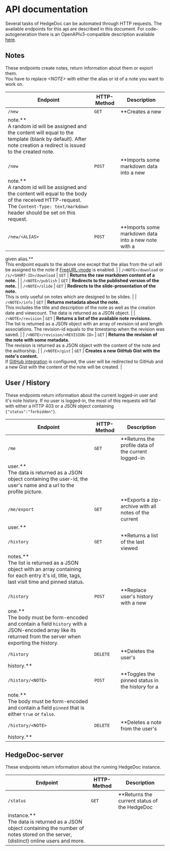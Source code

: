 # API documentation

Several tasks of HedgeDoc can be automated through HTTP requests. The available endpoints for this api are described in
this document. For code-autogeneration there is an OpenAPIv3-compatible description available [here](openapi.yml).

## Notes

These endpoints create notes, return information about them or export them.  
You have to replace *\<NOTE\>* with either the alias or id of a note you want to work on.

| Endpoint                                       | HTTP-Method | Description                                                                                                                                                                                                                                                  |
| ---------------------------------------------- | ----------- | ------------------------------------------------------------------------------------------------------------------------------------------------------------------------------------------------------------------------------------------------------------ |
| `/new`                                         | `GET`       | **Creates a new
note.**<br>A random id will be assigned and the content will equal to the template (blank by default). After note creation a redirect is issued to the created note.                                                                         |
| `/new`                                         | `POST`      | **Imports some markdown data into a new
note.**<br>A random id will be assigned and the content will equal to the body of the received HTTP-request. The `Content-Type: text/markdown` header should be set on this request.                                 |
| `/new/<ALIAS>`                                 | `POST`      | **Imports some markdown data into a new note with a

given alias.**<br>This endpoint equals to the above one except that the alias from the url will be assigned to the note
if [FreeURL-mode](../configuration.md#users-and-privileges) is enabled. | | `/<NOTE>/download`
or `/s/<SHORT-ID>/download` | `GET`       | **Returns the raw markdown content of a note.**
| | `/<NOTE>/publish`                              | `GET`       | **Redirects to the published version of the note.**
| | `/<NOTE>/slide`                                | `GET`       | **Redirects to the slide-presentation of the
note.**<br>This is only useful on notes which are designed to be slides. | | `/<NOTE>/info`
| `GET`       | **Returns metadata about the note.**<br>This includes the title and description of the note as well as
the creation date and viewcount. The data is returned as a JSON object. | | `/<NOTE>/revision`
| `GET`       | **Returns a list of the available note revisions.**<br>The list is returned as a JSON object with an
array of revision-id and length associations. The revision-id equals to the timestamp when the revision was saved. |
| `/<NOTE>/revision/<REVISION-ID>`               | `GET`       | **Returns the revision of the note with some
metadata.**<br>The revision is returned as a JSON object with the content of the note and the authorship. |
| `/<NOTE>/gist`                                 | `GET`       | **Creates a new GitHub Gist with the note's
content.**<br>If [GitHub integration](../configuration.md#github-login) is configured, the user will be redirected to
GitHub and a new Gist with the content of the note will be created. |

## User / History

These endpoints return information about the current logged-in user and it's note history. If no user is logged-in, the
most of this requests will fail with either a HTTP 403 or a JSON object containing `{"status":"forbidden"}`.

| Endpoint          | HTTP-Method | Description                                                                                                                                                                                       |
| ----------------- | ----------- | ------------------------------------------------------------------------------------------------------------------------------------------------------------------------------------------------- |
| `/me`             | `GET`       | **Returns the profile data of the current logged-in
user.**<br>The data is returned as a JSON object containing the user-id, the user's name and a url to the profile picture.                    |
| `/me/export`      | `GET`       | **Exports a zip-archive with all notes of the current
user.**                                                                                                                                     |
| `/history`        | `GET`       | **Returns a list of the last viewed
notes.**<br>The list is returned as a JSON object with an array containing for each entry it's id, title, tags, last visit time and pinned status.            |
| `/history`        | `POST`      | **Replace user's history with a new
one.**<br>The body must be form-encoded and contain a field `history` with a JSON-encoded array like its returned from the server when exporting the history. |
| `/history`        | `DELETE`    | **Deletes the user's
history.**                                                                                                                                                                   |
| `/history/<NOTE>` | `POST`      | **Toggles the pinned status in the history for a
note.**<br>The body must be form-encoded and contain a field `pinned` that is either `true` or `false`.                                          |
| `/history/<NOTE>` | `DELETE`    | **Deletes a note from the user's
history.**                                                                                                                                                       |

## HedgeDoc-server

These endpoints return information about the running HedgeDoc instance.

| Endpoint  | HTTP-Method | Description                                                                                                                                                                            |
| --------- | ----------- | -------------------------------------------------------------------------------------------------------------------------------------------------------------------------------------- |
| `/status` | `GET`       | **Returns the current status of the HedgeDoc
instance.**<br>The data is returned as a JSON object containing the number of notes stored on the server, (distinct) online users and more. |
